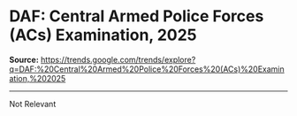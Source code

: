 # DAF: Central Armed Police Forces (ACs) Examination, 2025

**Source:** https://trends.google.com/trends/explore?q=DAF:%20Central%20Armed%20Police%20Forces%20(ACs)%20Examination,%202025

---

Not Relevant
